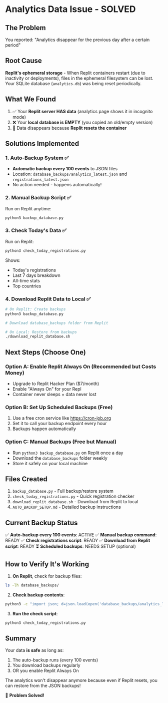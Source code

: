 # Analytics Data Issue - SOLVED

## The Problem
You reported: "Analytics disappear for the previous day after a certain period"

## Root Cause
**Replit's ephemeral storage** - When Replit containers restart (due to inactivity or deployments), files in the ephemeral filesystem can be lost. Your SQLite database (`analytics.db`) was being reset periodically.

## What We Found
1. ✅ Your **Replit server HAS data** (analytics page shows it in incognito mode)
2. ❌ Your **local database is EMPTY** (you copied an old/empty version)
3. 🔄 Data disappears because **Replit resets the container**

## Solutions Implemented

### 1. Auto-Backup System ✅
- **Automatic backup every 100 events** to JSON files
- Location: `database_backups/analytics_latest.json` and `registrations_latest.json`
- No action needed - happens automatically!

### 2. Manual Backup Script ✅
Run on Replit anytime:
```bash
python3 backup_database.py
```

### 3. Check Today's Data ✅
Run on Replit:
```bash
python3 check_today_registrations.py
```

Shows:
- Today's registrations
- Last 7 days breakdown
- All-time stats
- Top countries

### 4. Download Replit Data to Local ✅
```bash
# On Replit: Create backups
python3 backup_database.py

# Download database_backups folder from Replit

# On Local: Restore from backups
./download_replit_database.sh
```

## Next Steps (Choose One)

### Option A: Enable Replit Always On (Recommended but Costs Money)
- Upgrade to Replit Hacker Plan ($7/month)
- Enable "Always On" for your Repl
- Container never sleeps = data never lost

### Option B: Set Up Scheduled Backups (Free)
1. Use a free cron service like https://cron-job.org
2. Set it to call your backup endpoint every hour
3. Backups happen automatically

### Option C: Manual Backups (Free but Manual)
- Run `python3 backup_database.py` on Replit once a day
- Download the `database_backups` folder weekly
- Store it safely on your local machine

## Files Created

1. `backup_database.py` - Full backup/restore system
2. `check_today_registrations.py` - Quick registration checker  
3. `download_replit_database.sh` - Download from Replit to local
4. `AUTO_BACKUP_SETUP.md` - Detailed backup instructions

## Current Backup Status

✅ **Auto-backup every 100 events**: ACTIVE
✅ **Manual backup command**: READY
✅ **Check registrations script**: READY
✅ **Download from Replit script**: READY
⏳ **Scheduled backups**: NEEDS SETUP (optional)

## How to Verify It's Working

1. **On Replit**, check for backup files:
```bash
ls -lh database_backups/
```

2. **Check backup contents**:
```bash
python3 -c "import json; d=json.load(open('database_backups/analytics_latest.json')); print(f'{len(d)} events backed up')"
```

3. **Run the check script**:
```bash
python3 check_today_registrations.py
```

## Summary

Your data **is safe** as long as:
1. The auto-backup runs (every 100 events)
2. You download backups regularly
3. OR you enable Replit Always On

The analytics won't disappear anymore because even if Replit resets, you can restore from the JSON backups!

🎉 **Problem Solved!**

